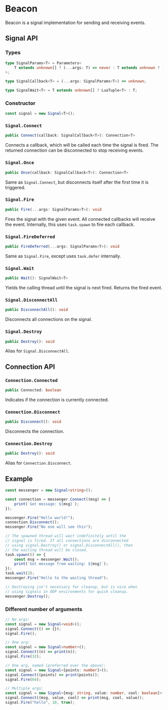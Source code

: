# Beacon
Beacon is a signal implementation for sending and receiving events.

## Signal API

### Types
```ts
type SignalParams<T> = Parameters<
	T extends unknown[] ? (...args: T) => never : T extends unknown ? (arg: T) => never : () => never
>;

type SignalCallback<T> = (...args: SignalParams<T>) => unknown;

type SignalWait<T> = T extends unknown[] ? LuaTuple<T> : T;
```

### Constructor
```ts
const signal = new Signal<T>();
```

### `Signal.Connect`
```ts
public Connect(callback: SignalCallback<T>): Connection<T>
```
Connects a callback, which will be called each time the signal is fired. The returned connection can be disconnected to stop receiving events.

### `Signal.Once`
```ts
public Once(callback: SignalCallback<T>): Connection<T>
```
Same as `Signal.Connect`, but disconnects itself after the first time it is triggered.

### `Signal.Fire`
```ts
public Fire(...args: SignalParams<T>): void
```
Fires the signal with the given event. All connected callbacks will receive the event. Internally, this uses `task.spawn` to fire each callback.

### `Signal.FireDeferred`
```ts
public FireDeferred(...args: SignalParams<T>): void
```
Same as `Signal.Fire`, except uses `task.defer` internally.

### `Signal.Wait`
```ts
public Wait(): SignalWait<T>
```
Yields the calling thread until the signal is next fired. Returns the fired event.

### `Signal.DisconnectAll`
```ts
public DisconnectAll(): void
```
Disconnects all connections on the signal.

### `Signal.Destroy`
```ts
public Destroy(): void
```
Alias for `Signal.DisconnectAll`.

## Connection API

### `Connection.Connected`
```ts
public Connected: boolean
```
Indicates if the connection is currently connected.

### `Connection.Disconnect`
```ts
public Disconnect(): void
```
Disconnects the connection.

### `Connection.Destroy`
```ts
public Destroy(): void
```
Alias for `Connection.Disconnect`.

## Example

```ts
const messenger = new Signal<string>();

const connection = messenger.Connect((msg) => {
	print(`Got message: ${msg}`);
});

messenger.Fire("Hello world!");
connection.Disconnect();
messenger.Fire("No one will see this");

// The spawned thread will wait indefinitely until the
// signal is fired. If all connections are disconnected
// using signal.Destroy() or signal.DisconnectAll(), then
// the waiting thread will be closed.
task.spawn(() => {
	const msg = messenger.Wait();
	print(`Got message from waiting: ${msg}`);
});
task.wait(2);
messenger.Fire("Hello to the waiting thread");

// Destroying isn't necessary for cleanup, but is nice when
// using signals in OOP environments for quick cleanup.
messenger.Destroy();
```

### Different number of arguments

```ts
// No args:
const signal = new Signal<void>();
signal.Connect(() => {});
signal.Fire();

// One arg:
const signal = new Signal<number>();
signal.Connect((n) => print(n));
signal.Fire(32);

// One arg, named (preferred over the above):
const signal = new Signal<[points: number]>();
signal.Connect((points) => print(points));
signal.Fire(64);

// Multiple args:
const signal = new Signal<[msg: string, value: number, cool: boolean]>();
signal.Connect((msg, value, cool) => print(msg, cool, value));
signal.Fire("hello", 10, true);
```
